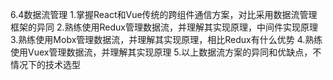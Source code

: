 6.4数据流管理
1.掌握React和Vue传统的跨组件通信方案，对比采用数据流管理框架的异同
2.熟练使用Redux管理数据流，并理解其实现原理，中间件实现原理
3.熟练使用Mobx管理数据流，并理解其实现原理，相比Redux有什么优势
4.熟练使用Vuex管理数据流，并理解其实现原理
5.以上数据流方案的异同和优缺点，不情况下的技术选型